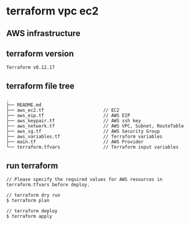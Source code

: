 # terraform vpc ec2 

## AWS infrastructure



## terraform version
```
Terraform v0.12.17
```

## terraform file tree
```
.
├── README.md
├── aws_ec2.tf                      // EC2
├── aws_eip.tf                      // AWS EIP
├── aws_keypair.tf                  // AWS ssh key
├── aws_network.tf                  // AWS VPC, Subnet, RouteTable
├── aws_sg.tf                       // AWS Security Group
├── aws_variables.tf                // Terraform variables
├── main.tf                         // AWS Provider
└── terraform.tfvars                // Terraform input variables
```

## run terraform

```
// Please specify the required values ​​for AWS resources in terraform.tfvars before deploy.

// terraform dry run
$ terraform plan

// terraform deploy
$ terraform apply
```